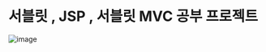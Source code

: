 __서블릿 , JSP , 서블릿 MVC 공부 프로젝트__
=========================================

![image](https://user-images.githubusercontent.com/96917871/154696795-152ef197-c159-4745-ac68-da9f4b174aaf.png)

